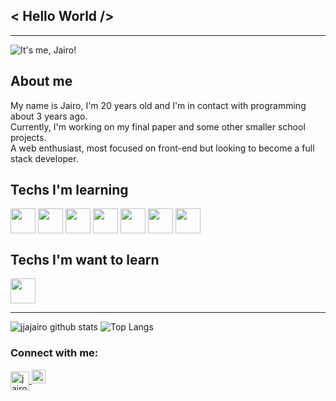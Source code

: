 ## < Hello World />
---
<img src="https://komarev.com/ghpvc/?username=jjajairo&label=Visualiza%C3%A7%C3%B5es&color=red&style=flat" alt="It's me, Jairo!" />

## About me

My name is Jairo, I'm 20 years old and I'm in contact with programming about 3 years ago. <br/>
Currently, I'm working on my final paper and some other smaller school projects. <br/>
A web enthusiast, most focused on front-end but looking to become a full stack developer. <br/>

## Techs I'm learning

<div>
  <img align="center" alt="" height="40" width="40" src="https://devicon.dev/devicon.git/icons/html5/html5-original.svg" style="max-width:100%"/>
  <img align="center" alt="" height="40" width="40" src="https://devicon.dev/devicon.git/icons/css3/css3-original.svg" style="max-width:100%"/>
  <img align="center" alt="" height="40" width="40" src="https://devicon.dev/devicon.git/icons/javascript/javascript-original.svg" style="max-width:100%"/>
  <img align="center" alt="" height="40" width="40" src="https://devicon.dev/devicon.git/icons/react/react-original-wordmark.svg" style="max-width:100%"/>
  <img align="center" alt="" height="40" width="40" src="https://devicon.dev/devicon.git/icons/bootstrap/bootstrap-plain.svg" style="max-width:100%"/>
  <img align="center" alt="" height="40" width="40" src="https://devicon.dev/devicon.git/icons/mongodb/mongodb-plain-wordmark.svg" style="max-width:100%"/>
  <img align="center" alt="" height="40" width="40" src="https://www.gstatic.com/devrel-devsite/prod/vf7e3a995d426e05d42b78fc7d21a14329a91016dc065dc22c480cc8f443ef33e/firebase/images/touchicon-180.png" style="max-width:100%"/>

</div>

## Techs I'm want to learn

<div>
    <img align="center" alt="" height="40" width="40" src="https://devicon.dev/devicon.git/icons/electron/electron-original.svg" style="max-width:100%"/>
</div>

---

![jjajairo github stats](https://github-readme-stats.vercel.app/api?username=jjajairo&show_icons=true&theme=radical)
![Top Langs](https://github-readme-stats.vercel.app/api/top-langs/?username=jjajairo&layout=compact)

### Connect with me:

<a  href="https://www.linkedin.com/in/jairo-caetano-junior/" target="_blank">
  <img margin="20px" align="center" alt="jairo-linkedin" height="30" width="30" src="https://devicon.dev/devicon.git/icons/linkedin/linkedin-plain.svg"/>
</a>

<a align="center" href="mailto:jairojunior841@gmail.com?subject=Hello%Bernardo,%20From%20Github">
  <img alt="Email-me!" width="22px" src="https://cdn.jsdelivr.net/npm/simple-icons@v3/icons/gmail.svg" />
</a>
